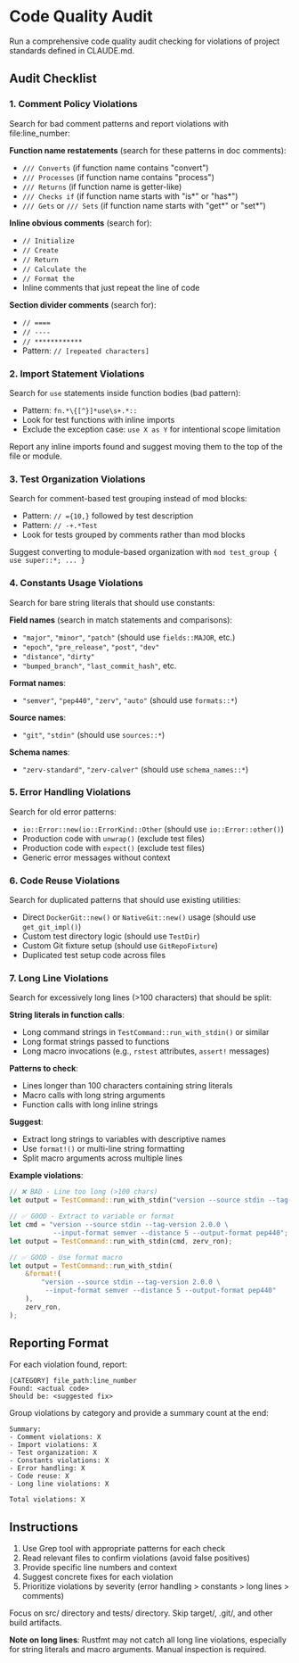 # Code Quality Audit

Run a comprehensive code quality audit checking for violations of project standards defined in CLAUDE.md.

## Audit Checklist

### 1. Comment Policy Violations

Search for bad comment patterns and report violations with file:line_number:

**Function name restatements** (search for these patterns in doc comments):

- `/// Converts` (if function name contains "convert")
- `/// Processes` (if function name contains "process")
- `/// Returns` (if function name is getter-like)
- `/// Checks if` (if function name starts with "is*" or "has*")
- `/// Gets` or `/// Sets` (if function name starts with "get*" or "set*")

**Inline obvious comments** (search for):

- `// Initialize`
- `// Create`
- `// Return`
- `// Calculate the`
- `// Format the`
- Inline comments that just repeat the line of code

**Section divider comments** (search for):

- `// ====`
- `// ----`
- `// ************`
- Pattern: `// [repeated characters]`

### 2. Import Statement Violations

Search for `use` statements inside function bodies (bad pattern):

- Pattern: `fn.*\{[^}]*use\s+.*::`
- Look for test functions with inline imports
- Exclude the exception case: `use X as Y` for intentional scope limitation

Report any inline imports found and suggest moving them to the top of the file or module.

### 3. Test Organization Violations

Search for comment-based test grouping instead of mod blocks:

- Pattern: `// ={10,}` followed by test description
- Pattern: `// -+.*Test`
- Look for tests grouped by comments rather than mod blocks

Suggest converting to module-based organization with `mod test_group { use super::*; ... }`

### 4. Constants Usage Violations

Search for bare string literals that should use constants:

**Field names** (search in match statements and comparisons):

- `"major"`, `"minor"`, `"patch"` (should use `fields::MAJOR`, etc.)
- `"epoch"`, `"pre_release"`, `"post"`, `"dev"`
- `"distance"`, `"dirty"`
- `"bumped_branch"`, `"last_commit_hash"`, etc.

**Format names**:

- `"semver"`, `"pep440"`, `"zerv"`, `"auto"` (should use `formats::*`)

**Source names**:

- `"git"`, `"stdin"` (should use `sources::*`)

**Schema names**:

- `"zerv-standard"`, `"zerv-calver"` (should use `schema_names::*`)

### 5. Error Handling Violations

Search for old error patterns:

- `io::Error::new(io::ErrorKind::Other` (should use `io::Error::other()`)
- Production code with `unwrap()` (exclude test files)
- Production code with `expect()` (exclude test files)
- Generic error messages without context

### 6. Code Reuse Violations

Search for duplicated patterns that should use existing utilities:

- Direct `DockerGit::new()` or `NativeGit::new()` usage (should use `get_git_impl()`)
- Custom test directory logic (should use `TestDir`)
- Custom Git fixture setup (should use `GitRepoFixture`)
- Duplicated test setup code across files

### 7. Long Line Violations

Search for excessively long lines (>100 characters) that should be split:

**String literals in function calls**:

- Long command strings in `TestCommand::run_with_stdin()` or similar
- Long format strings passed to functions
- Long macro invocations (e.g., `rstest` attributes, `assert!` messages)

**Patterns to check**:

- Lines longer than 100 characters containing string literals
- Macro calls with long string arguments
- Function calls with long inline strings

**Suggest**:

- Extract long strings to variables with descriptive names
- Use `format!()` or multi-line string formatting
- Split macro arguments across multiple lines

**Example violations**:

```rust
// ❌ BAD - Line too long (>100 chars)
let output = TestCommand::run_with_stdin("version --source stdin --tag-version 2.0.0 --input-format semver --distance 5 --output-format pep440", zerv_ron);

// ✅ GOOD - Extract to variable or format
let cmd = "version --source stdin --tag-version 2.0.0 \
           --input-format semver --distance 5 --output-format pep440";
let output = TestCommand::run_with_stdin(cmd, zerv_ron);

// ✅ GOOD - Use format macro
let output = TestCommand::run_with_stdin(
    &format!(
        "version --source stdin --tag-version 2.0.0 \
         --input-format semver --distance 5 --output-format pep440"
    ),
    zerv_ron,
);
```

## Reporting Format

For each violation found, report:

```
[CATEGORY] file_path:line_number
Found: <actual code>
Should be: <suggested fix>
```

Group violations by category and provide a summary count at the end:

```
Summary:
- Comment violations: X
- Import violations: X
- Test organization: X
- Constants violations: X
- Error handling: X
- Code reuse: X
- Long line violations: X

Total violations: X
```

## Instructions

1. Use Grep tool with appropriate patterns for each check
2. Read relevant files to confirm violations (avoid false positives)
3. Provide specific line numbers and context
4. Suggest concrete fixes for each violation
5. Prioritize violations by severity (error handling > constants > long lines > comments)

Focus on src/ directory and tests/ directory. Skip target/, .git/, and other build artifacts.

**Note on long lines**: Rustfmt may not catch all long line violations, especially for string literals and macro arguments. Manual inspection is required.
